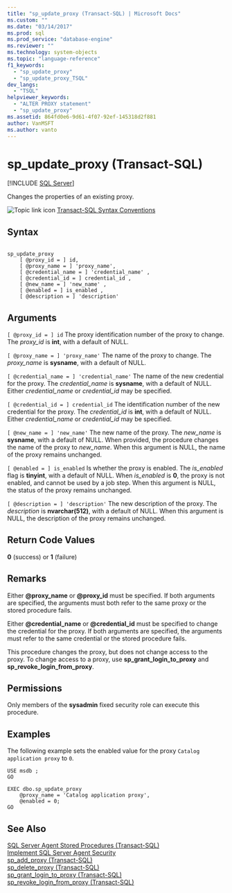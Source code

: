 ```yaml
---
title: "sp_update_proxy (Transact-SQL) | Microsoft Docs"
ms.custom: ""
ms.date: "03/14/2017"
ms.prod: sql
ms.prod_service: "database-engine"
ms.reviewer: ""
ms.technology: system-objects
ms.topic: "language-reference"
f1_keywords: 
  - "sp_update_proxy"
  - "sp_update_proxy_TSQL"
dev_langs: 
  - "TSQL"
helpviewer_keywords: 
  - "ALTER PROXY statement"
  - "sp_update_proxy"
ms.assetid: 864fd0e6-9d61-4f07-92ef-145318d2f881
author: VanMSFT
ms.author: vanto
---
```

# sp_update_proxy (Transact-SQL)
[!INCLUDE [SQL Server](../../includes/applies-to-version/sqlserver.md)]

  Changes the properties of an existing proxy.  
  
 ![Topic link icon](../../database-engine/configure-windows/media/topic-link.gif "Topic link icon") [Transact-SQL Syntax Conventions](../../t-sql/language-elements/transact-sql-syntax-conventions-transact-sql.md)  
  
## Syntax  
  
```  
  
sp_update_proxy   
    [ @proxy_id = ] id,  
    [ @proxy_name = ] 'proxy_name',  
    [ @credential_name = ] 'credential_name' ,  
    [ @credential_id = ] credential_id ,  
    [ @new_name = ] 'new_name' ,  
    [ @enabled = ] is_enabled ,  
    [ @description = ] 'description'  
```  
  
## Arguments  
`[ @proxy_id = ] id`
 The proxy identification number of the proxy to change. The *proxy_id* is **int**, with a default of NULL.  
  
`[ @proxy_name = ] 'proxy_name'`
 The name of the proxy to change. The *proxy_name* is **sysname**, with a default of NULL.  
  
`[ @credential_name = ] 'credential_name'`
 The name of the new credential for the proxy. The *credential_name* is **sysname**, with a default of NULL. Either *credential_name* or *credential_id* may be specified.  
  
`[ @credential_id = ] credential_id`
 The identification number of the new credential for the proxy. The *credential_id* is **int**, with a default of NULL. Either *credential_name* or *credential_id* may be specified.  
  
`[ @new_name = ] 'new_name'`
 The new name of the proxy. The *new_name* is **sysname**, with a default of NULL. When provided, the procedure changes the name of the proxy to *new_name*. When this argument is NULL, the name of the proxy remains unchanged.  
  
`[ @enabled = ] is_enabled`
 Is whether the proxy is enabled. The *is_enabled* flag is **tinyint**, with a default of NULL. When *is_enabled* is **0**, the proxy is not enabled, and cannot be used by a job step. When this argument is NULL, the status of the proxy remains unchanged.  
  
`[ @description = ] 'description'`
 The new description of the proxy. The *description* is **nvarchar(512)**, with a default of NULL. When this argument is NULL, the description of the proxy remains unchanged.  
  
## Return Code Values  
 **0** (success) or **1** (failure)  
  
## Remarks  
 Either **\@proxy_name** or **\@proxy_id** must be specified. If both arguments are specified, the arguments must both refer to the same proxy or the stored procedure fails.  
  
 Either **\@credential_name** or **\@credential_id** must be specified to change the credential for the proxy. If both arguments are specified, the arguments must refer to the same credential or the stored procedure fails.  
  
 This procedure changes the proxy, but does not change access to the proxy. To change access to a proxy, use **sp_grant_login_to_proxy** and **sp_revoke_login_from_proxy**.  
  
## Permissions  
 Only members of the **sysadmin** fixed security role can execute this procedure.  
  
## Examples  
 The following example sets the enabled value for the proxy `Catalog application proxy` to `0`.  
  
```  
USE msdb ;  
GO  
  
EXEC dbo.sp_update_proxy  
    @proxy_name = 'Catalog application proxy',  
    @enabled = 0;  
GO  
```  
  
## See Also  
 [SQL Server Agent Stored Procedures &#40;Transact-SQL&#41;](../../relational-databases/system-stored-procedures/sql-server-agent-stored-procedures-transact-sql.md)   
 [Implement SQL Server Agent Security](../../ssms/agent/implement-sql-server-agent-security.md)   
 [sp_add_proxy &#40;Transact-SQL&#41;](../../relational-databases/system-stored-procedures/sp-add-proxy-transact-sql.md)   
 [sp_delete_proxy &#40;Transact-SQL&#41;](../../relational-databases/system-stored-procedures/sp-delete-proxy-transact-sql.md)   
 [sp_grant_login_to_proxy &#40;Transact-SQL&#41;](../../relational-databases/system-stored-procedures/sp-grant-login-to-proxy-transact-sql.md)   
 [sp_revoke_login_from_proxy &#40;Transact-SQL&#41;](../../relational-databases/system-stored-procedures/sp-revoke-login-from-proxy-transact-sql.md)  
  
  
